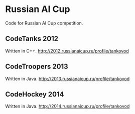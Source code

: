 Russian AI Cup
============

Code for Russian AI Cup competition.

CodeTanks 2012
------------
Written in C++.
http://2012.russianaicup.ru/profile/tankovod

CodeTroopers 2013
------------
Written in Java.
http://2013.russianaicup.ru/profile/tankovod

CodeHockey 2014
------------
Written in Java.
http://2014.russianaicup.ru/profile/tankovod
